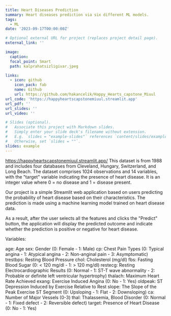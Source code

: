 ```yaml
---
title: Heart Diseases Prediction
summary: Heart diseases prediction via six different ML models.
tags:
  - ML
date: '2023-09-17T00:00:00Z'

# Optional external URL for project (replaces project detail page).
external_link: ''

image:
  caption: 
  focal_point: Smart
  path: kalprahatsizligivar.jpeg

links:
  - icon: github
    icon_pack: fab
    name: Github
    url: https://github.com/hakancelik/Happy_Hearts_capstone_Miuul
url_code: 'https://happyheartscapstonemiuul.streamlit.app'
url_pdf: ''
url_slides: ''
url_video: ''

# Slides (optional).
#   Associate this project with Markdown slides.
#   Simply enter your slide deck's filename without extension.
#   E.g. `slides = "example-slides"` references `content/slides/example-slides.md`.
#   Otherwise, set `slides = ""`.
slides: example
---
```

https://happyheartscapstonemiuul.streamlit.app/
This dataset is from 1988 and includes four databases from Cleveland, Hungary, Switzerland, and Long Beach. The dataset comprises 1024 observations and 14 variables, with the "target" variable indicating the presence of heart disease. It is an integer value where 0 = no disease and 1 = disease present.

Our project is a simple Streamlit web application based on users predicting the probability of heart disease based on their characteristics. The prediction is made using a machine learning model trained on heart disease data.

As a result, after the user selects all the features and clicks the "Predict" button, the application will display the predicted outcome and indicate whether the prediction is positive or negative for heart disease.

Variables:

age: Age
sex: Gender (0: Female - 1: Male)
cp: Chest Pain Types (0: Typical angina - 1: Atypical angina - 2: Non-anginal pain - 3: Asymptomatic)
trestbps: Resting Blood Pressure
chol: Cholesterol (mg/dl)
fbs: Fasting Blood Sugar (0: < 120 mg/dl - 1: > 120 mg/dl)
restecg: Resting Electrocardiographic Results (0: Normal - 1: ST-T wave abnormality - 2: Probable or definite left ventricular hypertrophy)
thalach: Maximum Heart Rate Achieved
exang: Exercise Induced Angina (0: No - 1: Yes)
oldpeak: ST Depression Induced by Exercise Relative to Rest
slope: The Slope of the Peak Exercise ST Segment (0: Upsloping - 1: Flat - 2: Downsloping)
ca: Number of Major Vessels (0-3)
thal: Thalassemia, Blood Disorder (0: Normal - 1: Fixed defect - 2: Reversible defect)
target: Presence of Heart Disease (0: No - 1: Yes)
